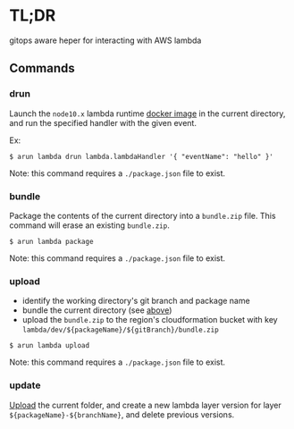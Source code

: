# TL;DR

gitops aware heper for interacting with AWS lambda

## Commands

### drun

Launch the `node10.x` lambda runtime [docker image](https://github.com/lambci/docker-lambda) in the current directory, and run the specified handler with the given event.

Ex:
```
$ arun lambda drun lambda.lambdaHandler '{ "eventName": "hello" }'
```

Note: this command requires a `./package.json` file to exist.

### bundle

Package the contents of the current directory into a `bundle.zip` file.
This command will erase an existing `bundle.zip`.

```
$ arun lambda package
```

Note: this command requires a `./package.json` file to exist.

### upload

* identify the working directory's git branch and package name
* bundle the current directory (see [above](###bundle))
* upload the `bundle.zip` to the
region's cloudformation bucket with key `lambda/dev/${packageName}/${gitBranch}/bundle.zip`

```
$ arun lambda upload
```

Note: this command requires a `./package.json` file to exist.

### update

[Upload](###upload) the current folder, and create a new lambda layer version for layer `${packageName}-${branchName}`, and delete previous versions.


